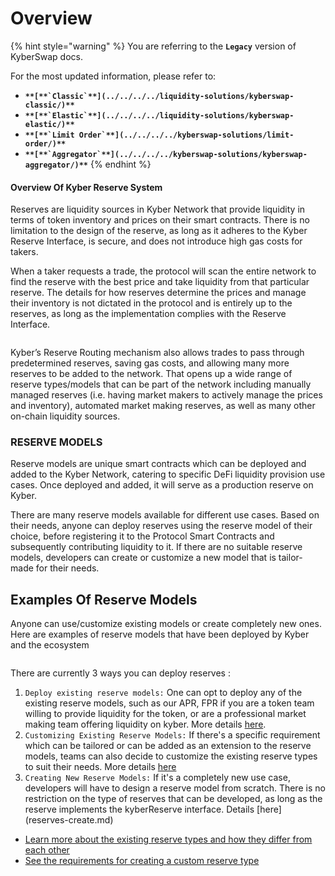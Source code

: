 # Overview

{% hint style="warning" %}
You are referring to the **`Legacy`** version of KyberSwap docs.

For the most updated information, please refer to:

* **``**[**`Classic`**](../../../../liquidity-solutions/kyberswap-classic/)**``**
* **``**[**`Elastic`**](../../../../liquidity-solutions/kyberswap-elastic/)**``**
* **``**[**`Limit Order`**](../../../../kyberswap-solutions/limit-order/)**``**
* **``**[**`Aggregator`**](../../../../kyberswap-solutions/kyberswap-aggregator/)**``**
{% endhint %}

#### Overview Of Kyber Reserve System[​](https://docs.kyberswap.com/Legacy/reserves/getting-started/overview#overview-of-kyber-reserve-system) <a href="#overview-of-kyber-reserve-system" id="overview-of-kyber-reserve-system"></a>

Reserves are liquidity sources in Kyber Network that provide liquidity in terms of token inventory and prices on their smart contracts. There is no limitation to the design of the reserve, as long as it adheres to the Kyber Reserve Interface, is secure, and does not introduce high gas costs for takers.

When a taker requests a trade, the protocol will scan the entire network to find the reserve with the best price and take liquidity from that particular reserve. The details for how reserves determine the prices and manage their inventory is not dictated in the protocol and is entirely up to the reserves, as long as the implementation complies with the Reserve Interface.

<figure><img src="https://docs.kyberswap.com/assets/images/request-2fa1f63163f5d48be18f1bd46296baf1.png" alt=""><figcaption></figcaption></figure>

Kyber’s Reserve Routing mechanism also allows trades to pass through predetermined reserves, saving gas costs, and allowing many more reserves to be added to the network. That opens up a wide range of reserve types/models that can be part of the network including manually managed reserves (i.e. having market makers to actively manage the prices and inventory), automated market making reserves, as well as many other on-chain liquidity sources.

### RESERVE MODELS[​](https://docs.kyberswap.com/Legacy/reserves/getting-started/overview#reserve-models) <a href="#reserve-models" id="reserve-models"></a>

Reserve models are unique smart contracts which can be deployed and added to the Kyber Network, catering to specific DeFi liquidity provision use cases. Once deployed and added, it will serve as a production reserve on Kyber.

There are many reserve models available for different use cases. Based on their needs, anyone can deploy reserves using the reserve model of their choice, before registering it to the Protocol Smart Contracts and subsequently contributing liquidity to it. If there are no suitable reserve models, developers can create or customize a new model that is tailor-made for their needs.

## Examples Of Reserve Models

Anyone can use/customize existing models or create completely new ones. Here are examples of reserve models that have been deployed by Kyber and the ecosystem

<figure><img src="https://docs.kyberswap.com/assets/images/deploy-002980ab8e84e29641a86d1237711ca3.png" alt=""><figcaption></figcaption></figure>

There are currently 3 ways you can deploy reserves :

1. `Deploy existing reserve models:` One can opt to deploy any of the existing reserve models, such as our APR, FPR if you are a token team willing to provide liquidity for the token, or are a professional market making team offering liquidity on kyber. More details [here](https://docs.kyberswap.com/Legacy/reserves/getting-started/Reserves-automatedpricereserve.md).
2. `Customizing Existing Reserve Models:` If there's a specific requirement which can be tailored or can be added as an extension to the reserve models, teams can also decide to customize the existing reserve types to suit their needs. More details [here](https://docs.kyberswap.com/Legacy/reserves/getting-started/reserves-Customize.md)
3. `Creating New Reserve Models:` If it's a completely new use case, developers will have to design a reserve model from scratch. There is no restriction on the type of reserves that can be developed, as long as the reserve implements the kyberReserve interface. Details \[here] (reserves-create.md)

* [Learn more about the existing reserve types and how they differ from each other](https://docs.kyberswap.com/Legacy/reserves/getting-started/reserves-types.md)
* [See the requirements for creating a custom reserve type](https://docs.kyberswap.com/Legacy/reserves/getting-started/reserves-requirements.md)
